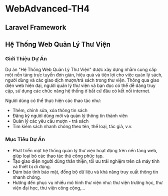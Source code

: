 # WebAdvanced-TH4

## **Laravel Framework**

## **Hệ Thống Web Quản Lý Thư Viện**

### **Giới Thiệu Dự Án**
Dự án "Hệ Thống Web Quản Lý Thư Viện" được xây dựng nhằm cung cấp một nền tảng trực tuyến đơn giản, hiệu quả và tiện lợi cho việc quản lý sách, người dùng và các giao dịch mượn/trả sách trong thư viện. Thông qua giao diện web hiện đại, người quản lý thư viện và bạn đọc có thể dễ dàng truy cập, sử dụng các chức năng hệ thống ở bất cứ đâu có kết nối internet.

Người dùng có thể thực hiện các thao tác như:
- Thêm, chỉnh sửa, xóa thông tin sách
- Đăng ký người dùng mới và quản lý thông tin thành viên
- Quản lý các yêu cầu mượn - trả sách
- Tìm kiếm sách nhanh chóng theo tên, thể loại, tác giả, v.v.

### **Mục Tiêu Dự Án**
- Phát triển một hệ thống quản lý thư viện hoạt động trên nền tảng web, giúp loại bỏ các thao tác thủ công phức tạp.
- Tạo giao diện người dùng thân thiện, tối ưu trải nghiệm trên cả máy tính và thiết bị di động.
- Đảm bảo tính bảo mật, đồng bộ dữ liệu và khả năng truy xuất thông tin nhanh chóng.
- Hướng đến phục vụ nhiều mô hình thư viện như: thư viện trường học, thư viện đại học, thư viện công cộng,…
